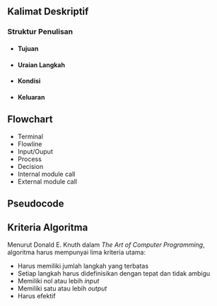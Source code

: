 ## Kalimat Deskriptif
### Struktur Penulisan 
- #### Tujuan
- #### Uraian Langkah
- #### Kondisi
- #### Keluaran
## Flowchart
- Terminal
- Flowline
- Input/Ouput
- Process
- Decision
- Internal module call
- External module call
## Pseudocode
## Kriteria Algoritma
Menurut  Donald E. Knuth  dalam *The Art of Computer Programming*, algoritma harus mempunyai lima kriteria utama:
- Harus memiliki jumlah langkah yang terbatas
- Setiap langkah harus didefinisikan dengan tepat dan tidak ambigu
- Memiliki nol atau lebih *input*
- Memiliki satu atau lebih *output*
- Harus efektif
